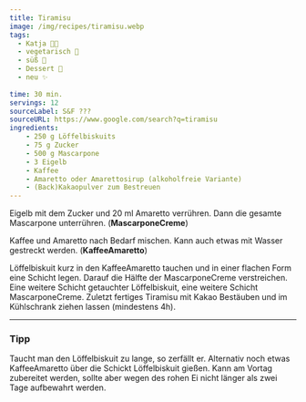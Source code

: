 ```yaml
---
title: Tiramisu
image: /img/recipes/tiramisu.webp
tags:
  - Katja 👩‍🍳
  - vegetarisch 🌿
  - süß 🍬
  - Dessert 🍰
  - neu ✨
  
time: 30 min.
servings: 12
sourceLabel: S&F ???
sourceURL: https://www.google.com/search?q=tiramisu
ingredients:
    - 250 g Löffelbiskuits
    - 75 g Zucker
    - 500 g Mascarpone
    - 3 Eigelb
    - Kaffee
    - Amaretto oder Amarettosirup (alkoholfreie Variante)
    - (Back)Kakaopulver zum Bestreuen
---
```


Eigelb mit dem Zucker und 20 ml Amaretto verrühren. Dann die gesamte Mascarpone unterrühren. (**MascarponeCreme**)

Kaffee und Amaretto nach Bedarf mischen. Kann auch etwas mit Wasser gestreckt werden. (**KaffeeAmaretto**)

Löffelbiskuit kurz in den KaffeeAmaretto tauchen und in einer flachen Form eine Schicht legen.
Darauf die Hälfte der MascarponeCreme verstreichen.
Eine weitere Schicht getauchter Löffelbiskuit, eine weitere Schicht MascarponeCreme.
Zuletzt fertiges Tiramisu mit Kakao Bestäuben und im Kühlschrank ziehen lassen (mindestens 4h).


***

### Tipp

Taucht man den Löffelbiskuit zu lange, so zerfällt er. Alternativ noch etwas KaffeeAmaretto über die Schickt Löffelbiskuit gießen.
Kann am Vortag zubereitet werden, sollte aber wegen des rohen Ei nicht länger als zwei Tage aufbewahrt werden.

